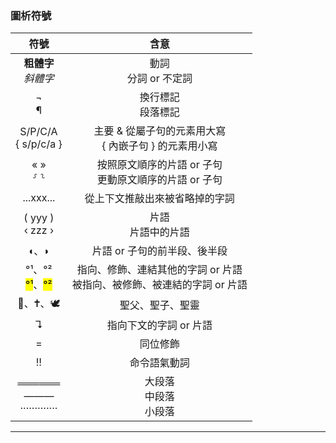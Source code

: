 
### 圖析符號

符號  | 含意 |
:---: | :----: |
<strong>粗體字</strong></br><em>斜體字</em> | 動詞</br>分詞 or 不定詞 |
¬</br>¶ | 換行標記</br>段落標記 |
S/P/C/A</br>{ s/p/c/a } | 主要 & 從屬子句的元素用大寫</br>{ 內嵌子句 } 的元素用小寫|
« »</br>⸉ ⸊ | 按照原文順序的片語 or 子句</br>更動原文順序的片語 or 子句 |
...xxx... | 從上下文推敲出來被省略掉的字詞 |
( yyy )</br>‹ zzz › | 片語</br>片語中的片語 |
◖、◗ | 片語 or 子句的前半段、後半段|
°¹、°²</br><mark>°¹</mark>、<mark>°²</mark>  | 指向、修飾、連結其他的字詞 or 片語</br>被指向、被修飾、被連結的字詞 or 片語 |
🕍︎、🕇、🕊️ | 聖父、聖子、聖靈 |
↴ |  指向下文的字詞 or 片語 |
= |  同位修飾 |
‼ | 命令語氣動詞 |
══════</br> ———</br>·············| 大段落</br>中段落</br>小段落





---


